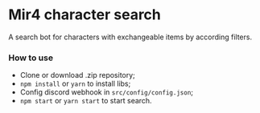 # Mir4 character search

A search bot for characters with exchangeable items by according filters.

### How to use

- Clone or download .zip repository;
- `npm install` or `yarn` to install libs;
- Config discord webhook in `src/config/config.json`;
- `npm start` or `yarn start` to start search.
